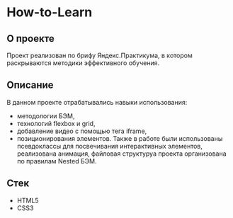 # How-to-Learn

## О проекте
Проект реализован по брифу Яндекс.Практикума, в котором раскрываются методики эффективного обучения.

## Описание
В данном проекте отрабатывались навыки использования:
- методологии БЭМ,
- технологий flexbox и grid,
- добавление видео с помощью тега iframe,
- позиционирования элементов.
Также в работе были использованы псевдоклассы для посвечивания интерактивных элементов, реализована анимация, файловая структуруа проекта организована по правилам Nested БЭМ.

## Стек
- HTML5
- CSS3

